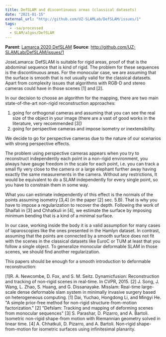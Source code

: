 ```yaml
---
title: DefSLAM and discontinuous areas (classical datasets)
date: "2021-01-15"
external_url: "http://github.com/UZ-SLAMLab/DefSLAM/issues/1"
tags:
  - -sa/processed
  - SLAM/algos/DefSLAM
---
```


**Parent**: [Lamarca 2020 DefSLAM](lamarca-2020-defslam.md)
**Source**: <http://github.com/UZ-SLAMLab/DefSLAM/issues/1>

JoseLamarca:
DefSLAM is suitable for rigid areas, proof of that is the abdominal sequence that is kind of rigid.
The problem for these sequences is the discontinuous areas. For the monocular case, we are assuming that the surface is smooth that is not usually valid for the classical datasets. Apart from complexity issues that algorithms with RGB-D and stereo cameras could have in those scenes \[1\] and \[2\].

In our decision to choose an algorithm for the mapping, there are two main state-of-the-art non-rigid reconstruction approaches:

1.  going for orthogonal cameras and assuming that you can see the real size of the object in your image (there are a vast of good works in the literature, very recommended \[3\])
2.  going for perspective cameras and impose isometry or inextensibility.

We decide to go for perspective cameras due to the nature of our scenarios with strong perspective effects.

The problem using perspective cameras appears when you try to reconstruct independently each point in a non-rigid environment, you always have gauge freedom in the scale for each point, i.e. you can track a small fly very close to the camera or a large elephant further away having exactly the same measurements in the camera. Without any restrictions, It would be equivalent to do a SLAM independently for every single point, so you have to constrain them in some way.

What you can estimate independently of this effect is the normals of the points assuming isometry \[3,4\] (in the paper \[2\] sec. 5.B). That is why you have to impose a regularization to recover the depth. Following the work of Shaifali in \[3\] and Chhatkuli in \[4\], we estimate the surface by imposing minimum bending that is a kind of a minimal surface.

In our case, working inside the body it is a valid assumption for many cases of laparoscopies like the ones presented in the Hamlyn dataset.
In contrast, assuming that the points are connected by a smooth surface does not fit with the scenes in the classical datasets like EuroC or TUM at least that you follow a single object. To generalize monocular deformable SLAM in those scenes, we should find another regularization.

This papers should be enough for a smooth introduction to deformable reconstruction:

\[1\]R. A. Newcombe, D. Fox, and S. M. Seitz. Dynamicfusion: Reconstruction and tracking of non-rigid scenes in real-time. In CVPR, 2015.
\[2\] J. Song, J. Wang, L. Zhao, S. Huang, and G. Dissanayake. Misslam: Real-time large-scale dense deformable slam system in minimally invasive surgery based on heterogeneous computing.
\[1\] Dai, Yuchao, Hongdong Li, and Mingyi He. "A simple prior-free method for non-rigid structure-from-motion factorization."
\[2\] "Defslam: Tracking and mapping of deforming scenes from monocular sequences"
\[3\] S. Parashar, D. Pizarro, and A. Bartoli. Isometric non-rigid shape-from motion with Riemannian geometry solved in linear time.
\[4\] A. Chhatkuli, D. Pizarro, and A. Bartoli. Non-rigid shape-from-motion for isometric surfaces using infinitesimal planarity.

